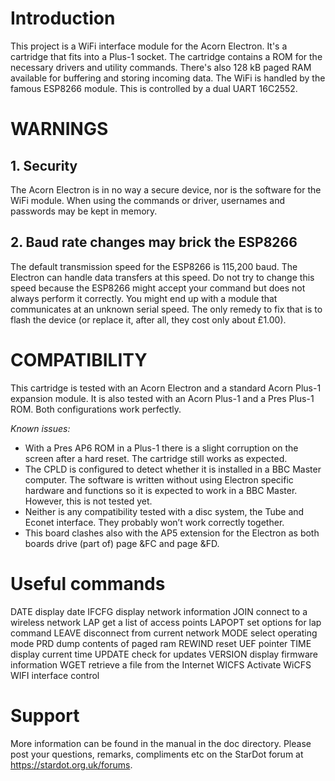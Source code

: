 # Introduction

This project is a WiFi interface module for the Acorn Electron. It's a cartridge that fits into a Plus-1 socket. The cartridge contains a ROM for the necessary drivers and utility commands. There's also 128 kB paged RAM available for buffering and storing incoming data. The WiFi is handled by the famous ESP8266 module. This is controlled by a dual UART 16C2552.

# WARNINGS

## 1. Security
The Acorn Electron is in no way a secure device, nor is the software for the WiFi module. When using the commands or driver, usernames and passwords may be kept in memory.

## 2. Baud rate changes may brick the ESP8266
The default transmission speed for the ESP8266 is 115,200 baud. The Electron can handle data transfers at this speed. Do not try to change this speed because the ESP8266 might accept your command but does not always perform it correctly. You might end up with a module that communicates at an unknown serial speed. The only remedy to fix that is to flash the device (or replace it, after all, they cost only about £1.00).

# COMPATIBILITY

This cartridge is tested with an Acorn Electron and a standard Acorn Plus-1 expansion module. It is also tested with an Acorn Plus-1 and a Pres Plus-1 ROM. Both configurations work perfectly.

*Known issues:*
 * With a Pres AP6 ROM in a Plus-1 there is a slight corruption on the screen after a hard reset. The cartridge still works as expected.
 * The CPLD is configured to detect whether it is installed in a BBC Master computer. The software is written without using  Electron specific hardware and functions so it is expected to work in a BBC Master. However, this is not tested yet.
 * Neither is any compatibility tested with a disc system, the Tube and Econet interface. They probably won’t work correctly together.
 * This board clashes also with the AP5 extension for the Electron as both boards drive (part of) page &FC and page &FD.

# Useful commands

DATE			display date
IFCFG	  	display network information
JOIN			connect to a wireless network
LAP			  get a list of access points
LAPOPT		set options for lap command
LEAVE	  	disconnect from current network
MODE		  select operating mode
PRD			  dump contents of paged ram
REWIND		reset UEF pointer
TIME			display current time
UPDATE		check for updates
VERSION	  display firmware information
WGET		  retrieve a file from the Internet
WICFS		  Activate WiCFS
WIFI			interface control


# Support

More information can be found in the manual in the doc directory. Please post your questions, remarks, compliments etc on the StarDot forum at https://stardot.org.uk/forums.
